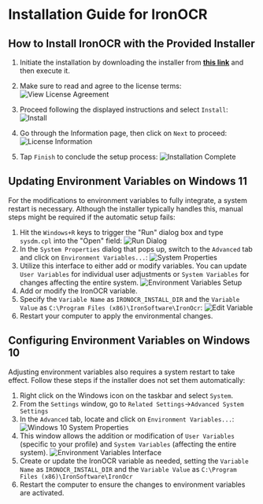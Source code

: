 # Installation Guide for IronOCR

## How to Install IronOCR with the Provided Installer

1. Initiate the installation by downloading the installer from **[this link](https://ironsoftware.com/csharp/ocr/packages/IronOcrInstaller.zip)** and then execute it.
2. Make sure to read and agree to the license terms:
   ![View License Agreement](https://ironsoftware.com/static-assets/ocr/how-to/ironocr-installer/license-agreement.webp)

3. Proceed following the displayed instructions and select `Install`:
   ![Install](https://ironsoftware.com/static-assets/ocr/how-to/ironocr-installer/license-install.webp)
4. Go through the Information page, then click on `Next` to proceed:
   ![License Information](https://ironsoftware.com/static-assets/ocr/how-to/ironocr-installer/license-information.webp)
5. Tap `Finish` to conclude the setup process:
   ![Installation Complete](https://ironsoftware.com/static-assets/ocr/how-to/ironocr-installer/license-complete.webp)

## Updating Environment Variables on Windows 11

For the modifications to environment variables to fully integrate, a system restart is necessary. Although the installer typically handles this, manual steps might be required if the automatic setup fails:

1. Hit the `Windows+R` keys to trigger the "Run" dialog box and type `sysdm.cpl` into the "Open" field:
   ![Run Dialog](https://ironsoftware.com/static-assets/ocr/how-to/ironocr-installer/run-program-win11.webp)
2. In the `System Properties` dialog that pops up, switch to the `Advanced` tab and click on `Environment Variables...`:
   ![System Properties](https://ironsoftware.com/static-assets/ocr/how-to/ironocr-installer/system-properties-win11.webp)
3. Utilize this interface to either add or modify variables. You can update `User Variables` for individual user adjustments or `System Variables` for changes affecting the entire system.
   ![Environment Variables Setup](https://ironsoftware.com/static-assets/ocr/how-to/ironocr-installer/environment-variables-window.webp)
4. Add or modify the IronOCR variable.
5. Specify the `Variable Name` as `IRONOCR_INSTALL_DIR` and the `Variable Value` as `C:\Program Files (x86)\IronSoftware\IronOcr`:
   ![Edit Variable](https://ironsoftware.com/static-assets/ocr/how-to/ironocr-installer/edit-user-variable.webp)
6. Restart your computer to apply the environmental changes.

## Configuring Environment Variables on Windows 10

Adjusting environment variables also requires a system restart to take effect. Follow these steps if the installer does not set them automatically:

1. Right click on the Windows icon on the taskbar and select `System`.
2. From the `Settings` window, go to `Related Settings`->`Advanced System Settings`
3. In the `Advanced` tab, locate and click on `Environment Variables...`:
   ![Windows 10 System Properties](https://ironsoftware.com/static-assets/ocr/how-to/ironocr-installer/system-properties-win10.webp)
4. This window allows the addition or modification of `User Variables` (specific to your profile) and `System Variables` (affecting the entire system).
   ![Environment Variables Interface](https://ironsoftware.com/static-assets/ocr/how-to/ironocr-installer/environment-variables-window.webp)
5. Create or update the IronOCR variable as needed, setting the `Variable Name` as `IRONOCR_INSTALL_DIR` and the `Variable Value` as `C:\Program Files (x86)\IronSoftware\IronOcr`
6. Restart the computer to ensure the changes to environment variables are activated.